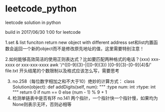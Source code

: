 # leetcode_python
leetcode solution in python

build in 2017/06/30 1:00 for leetcode

1.set & list funciton return new object with different address
set和list内置函数会返回一个新的object而不是修改原先地址的值，这里需要特别注意！

2.如何能够高效简洁的使用正则表达式？比如要匹配两种格式的电话？(xxx) xxx-xxxx or xxx-xxx-xxxx
awk '/^([0-9]{3}-|\([0-9]{3}\) )[0-9]{3}-[0-9]{4}$/' file.txt 开头结尾的个数限制以及格式应该怎么写，需要思考

3. no.258（每位数字相加之和不大于10）绝妙的计算方式：
class Solution(object):
    def addDigits(self, num):
        """
        :type num: int
        :rtype: int
        """
        return 0 if num == 0 else (num - 1) % 9 + 1
4. 检测单链表中是否有环 no.141 两个指针，一个指针快一个指针慢，如果均为None则表示无环，否则必相等